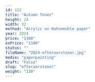 ```yaml
---
id: 122
title: "Autumn Tones"
height: 24
width: 32
method: "Acrylic on Hahnemühle paper"
year: 2024
price: "1100"
exPrice: "1100"
status: ""
fileName: "2024-efteraarstoner.jpg"
medie: "paperpainting"
draft: "False"
slug: "efteraarstoner"
weight: "130"
---
```

